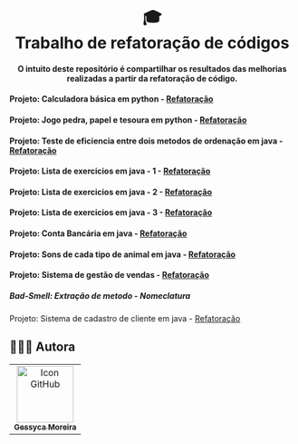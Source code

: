 <h1 align="center">
  🎓<br>Trabalho de refatoração de códigos
</h1>

<h4 align="center">
  O intuito deste repositório é compartilhar os resultados das melhorias realizadas a partir da refatoração de código.
</h4>

<h4 align="left">
  Projeto: Calculadora básica em python - <a href="/refatoracao-calculadora.md"/>Refatoração</a> 
</h4>
<h4 align="left">
  Projeto: Jogo pedra, papel e tesoura em python - <a href="/refatoracao-jogo.md"/>Refatoração</a> 
</h4>
<h4 align="left">
  Projeto: Teste de eficiencia entre dois metodos de ordenação em java - <a href="/refatoracao-testes.md"/>Refatoração</a> 
</h4>
<h4 align="left">
  Projeto: Lista de exercicios em java - 1 - <a href="/refatoracao-lista-1.md"/>Refatoração</a> 
</h4>
<h4 align="left">
  Projeto: Lista de exercicios em java - 2 - <a href="/refatoracao-lista-2.md"/>Refatoração</a> 
</h4>
    <h4 align="left">
  Projeto: Lista de exercicios em java - 3 - <a href="/refatoracao-lista-3.md"/>Refatoração</a> 
</h4>
<h4 align="left">
  Projeto:  Conta Bancária em java - <a href="/refatoracao-lista-4.md"/>Refatoração</a> 
</h4>
    <h4 align="left">
  Projeto: Sons de cada tipo de animal em java - <a href="/refatoracao-lista-5.md"/>Refatoração</a> 
</h4>
<h4 align="left">
  Projeto: Sistema de gestão de vendas - <a href="/refatoracao-lista-5-2.md"/>Refatoração</a> 
</h4>
<h4 align="left">
  <h5>Bad-Smell: Extração de metodo - Nomeclatura</br></h5>
  Projeto: Sistema de cadastro de cliente em java - <a href="/refatoracao-lista-6.md"/>Refatoração</a> 
</h4>
</br>


##  👩🏻‍💻 Autora<br>
<table>
  <tr>
    <td align="center">
      <a href="[https://github.com/geessyca](https://www.linkedin.com/in/geessyca/)">
        <img src="https://avatars.githubusercontent.com/u/72661229?v=4" width="100px;" alt="Icon GitHub"/><br>
        <sub>
          <b>Gessyca Moreira</b>
        </sub>
      </a>
    </td>
  </tr>
</table>
